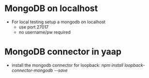 # MongoDB on localhost
- For local testing setup a mongodb on localhost
  - use port 27017
  - no username/pw required

# MongoDB connector in yaap
- install the mongodb connector for loopback: _npm install loopback-connector-mongodb --save_
